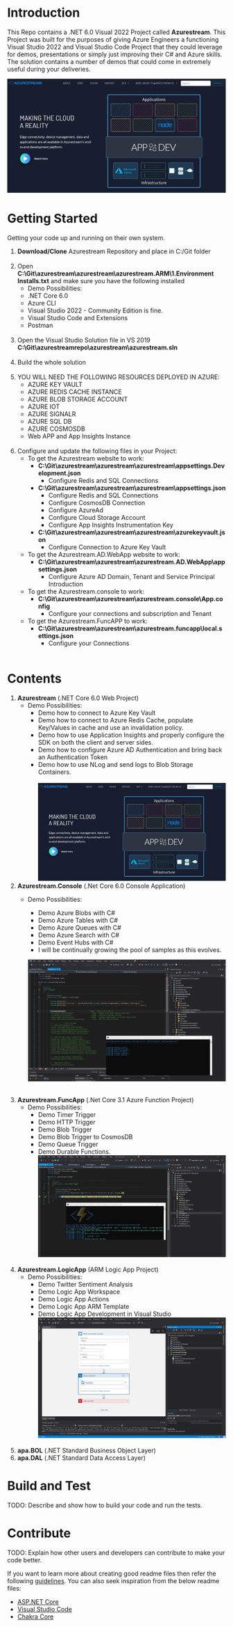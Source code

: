 # Introduction 
This Repo contains a .NET 6.0 Visual 2022 Project called **Azurestream**. This Project was built for the purposes of giving Azure Engineers
a functioning Visual Studio 2022 and Visual Studio Code Project that they could leverage for demos, presentations or simply just improving
their C# and Azure skills. The solution contains a number of demos that could come in extremely useful during your deliveries.


![Screenshot of the staging deployment slot to test the deployments](Assets/images/azurestreamhomepage2.jpg)

# Getting Started
Getting your code up and running on their own system. 
1.  **Download/Clone** Azurestream Repository and place in C:/Git folder
<br/><br/>
2.	Open **C:\Git\azurestream\azurestream\azurestream.ARM\1.Environment Installs.txt** and make sure you have the following installed
    - Demo Possibilities:	
    - .NET Core 6.0
    - Azure CLI
    - Visual Studio 2022 - Community Edition is fine. 
    - Visual Studio Code and Extensions
    - Postman
<br/><br/>
3.	Open the Visual Studio Solution file in VS 2019 **C:\Git\azurestreamrepo\azurestream\azurestream.sln**
<br/><br/>
4.	Build the whole solution
<br/><br/>
5.  YOU WILL NEED THE FOLLOWING RESOURCES DEPLOYED IN AZURE:
    - AZURE KEY VAULT
    - AZURE REDIS CACHE INSTANCE
    - AZURE BLOB STORAGE ACCOUNT
    - AZURE IOT
    - AZURE SIGNALR
    - AZURE SQL DB 
    - AZURE COSMOSDB
    - Web APP and App Insights Instance
<br/><br/>
6.  Configure and update the following files in your Project:
    - To get the Azurestream website to work:
        - **C:\Git\azurestream\azurestream\azurestream\appsettings.Development.json** 
            - Configure Redis and SQL Connections
        - **C:\Git\azurestream\azurestream\azurestream\appsettings.json**
            - Configure Redis and SQL Connections
            - Configure CosmosDB Connection
            - Configure AzureAd
            - Configure Cloud Storage Account
            - Configure App Insights Instrumentation Key
        - **C:\Git\azurestream\azurestream\azurestream\azurekeyvault.json**
            - Configure Connection to Azure Key Vault
    - To get the Azurestream.AD.WebApp website to work:
        - **C:\Git\azurestream\azurestream\azurestream.AD.WebApp\appsettings.json**
            - Configure Azure AD Domain, Tenant and Service Principal Introduction
    - To get the Azurestream.console to work:
        - **C:\Git\azurestream\azurestream\azurestream.console\App.config**
            - Configure your connections and subscription and Tenant
    - To get the Azurestream.FuncAPP to work:
        - **C:\Git\azurestream\azurestream\azurestream.funcapp\local.settings.json**
            - Configure your Connections 
<br/><br/>
        
# Contents
1.	**Azurestream** (.NET Core 6.0 Web Project) 
    - Demo Possibilities:
        - Demo how to connect to Azure Key Vault
        - Demo how to connect to Azure Redis Cache, populate Key/Values in cache and use an invalidation policy.
        - Demo how to use Application Insights and properly configure the SDK on both the client and server sides.
        - Demo how to configure Azure AD Authentication and bring back an Authentication Token
        - Demo how to use NLog and send logs to Blob Storage Containers.
<br/><br/>
![Screenshot of the staging deployment slot to test the deployments](Assets/images/azurestreamhomepage2.jpg)
5.	**Azurestream.Console** (.Net Core 6.0 Console Application) 
    - Demo Possibilities:

        - Demo Azure Blobs with C#
        - Demo Azure Tables with C#
        - Demo Azure Queues with C#
        - Demo Azure Search with C#
        - Demo Event Hubs with C#
        - I will be continually growing the pool of samples as this evolves. 

        ![Screenshot of the staging deployment slot to test the deployments](Assets/images/azurestreamconsole.jpg)
<br/><br/>
6.	**Azurestream.FuncApp** (.Net Core 3.1 Azure Function Project) 
    - Demo Possibilities:
        - Demo Timer Trigger
        - Demo HTTP Trigger
        - Demo Blob Trigger
        - Demo Blob Trigger to CosmosDB
        - Demo Queue Trigger
        - Demo Durable Functions.
     ![Screenshot of the staging deployment slot to test the deployments](Assets/images/azurestreamfuncapp.jpg)
<br/><br/>
7.	**Azurestream.LogicApp** (ARM Logic App Project) 
    - Demo Possibilities:
        - Demo Twitter Sentiment Analysis 
        - Demo Logic App Workspace
        - Demo Logic App Actions
        - Demo Logic App ARM Template
        - Demo Logic App Development in Visual Studio
    ![Screenshot of the staging deployment slot to test the deployments](Assets/images/azurestreamlogicapp.jpg)
<br/><br/>
8.	**apa.BOL** (.NET Standard Business Object Layer) 
9.	**apa.DAL** (.NET Standard Data Access Layer) 

# Build and Test
TODO: Describe and show how to build your code and run the tests. 

# Contribute
TODO: Explain how other users and developers can contribute to make your code better. 

If you want to learn more about creating good readme files then refer the following [guidelines](https://docs.microsoft.com/en-us/azure/devops/repos/git/create-a-readme?view=azure-devops). You can also seek inspiration from the below readme files:
- [ASP.NET Core](https://github.com/aspnet/Home)
- [Visual Studio Code](https://github.com/Microsoft/vscode)
- [Chakra Core](https://github.com/Microsoft/ChakraCore)